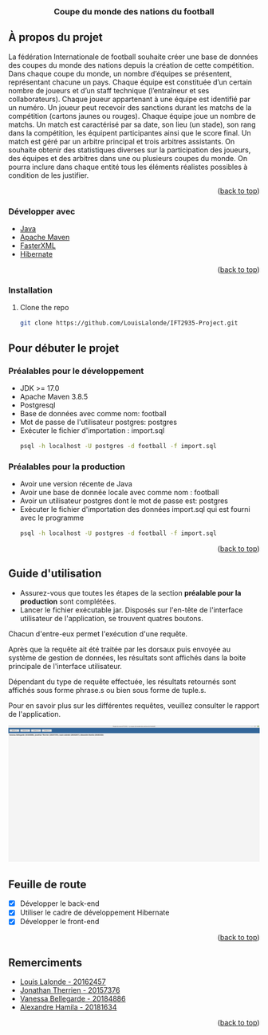 <div id="top"></div>
<!--
*** Thanks for checking out the Best-README-Template. If you have a suggestion
*** that would make this better, please fork the repo and create a pull request
*** or simply open an issue with the tag "enhancement".
*** Don't forget to give the project a star!
*** Thanks again! Now go create something AMAZING! :D
-->



<!-- PROJECT SHIELDS -->
<!--
*** I'm using markdown "reference style" links for readability.
*** Reference links are enclosed in brackets [ ] instead of parentheses ( ).
*** See the bottom of this document for the declaration of the reference variables
*** for contributors-url, forks-url, etc. This is an optional, concise syntax you may use.
*** https://www.markdownguide.org/basic-syntax/#reference-style-links
-->

<br />
<div align="center">

<h3 align="center">Coupe du monde des nations du football </h3>
  
</div>


<!-- ABOUT THE PROJECT -->
## À propos du projet

La fédération Internationale de football souhaite créer une base de données des coupes du monde des nations depuis la création de cette
compétition. Dans chaque coupe du monde, un nombre d’équipes se présentent, représentant chacune un pays. Chaque équipe est constituée
d’un certain nombre de joueurs et d’un staff technique (l’entraîneur et ses collaborateurs). Chaque joueur appartenant à une équipe est identifié
par un numéro. Un joueur peut recevoir des sanctions durant les matchs de la compétition (cartons jaunes ou rouges). Chaque équipe joue un
nombre de matchs. Un match est caractérisé par sa date, son lieu (un stade), son rang dans la compétition, les équipent participantes ainsi que le
score final. Un match est géré par un arbitre principal et trois arbitres assistants.
On souhaite obtenir des statistiques diverses sur la participation des joueurs, des équipes et des arbitres dans une ou plusieurs coupes du monde.
On pourra inclure dans chaque entité tous les éléments réalistes possibles à condition de les justifier. 

<p align="right">(<a href="#top">back to top</a>)</p>



### Développer avec

* [Java](https://www.java.com/fr/)
* [Apache Maven](https://maven.apache.org/index.html)
* [FasterXML](https://github.com/FasterXML/jackson)
* [Hibernate](https://hibernate.org/)

<p align="right">(<a href="#top">back to top</a>)</p>

### Installation

1. Clone the repo
   ```sh
   git clone https://github.com/LouisLalonde/IFT2935-Project.git
   ```

<!-- GETTING STARTED -->
## Pour débuter le projet

### Préalables pour le développement

- JDK >= 17.0
- Apache Maven 3.8.5
- Postgresql
- Base de données avec comme nom: football
- Mot de passe de l'utilisateur postgres: postgres
- Exécuter le fichier d'importation : import.sql
  ```sh
  psql -h localhost -U postgres -d football -f import.sql
  ```
  
### Préalables pour la production

- Avoir une version récente de Java
- Avoir une base de donnée locale avec comme nom : football
- Avoir un utilisateur postgres dont le mot de passe est: postgres
- Exécuter le fichier d'importation des données import.sql qui est fourni avec le programme
  ```sh
  psql -h localhost -U postgres -d football -f import.sql
  ```

<p align="right">(<a href="#top">back to top</a>)</p>


<!-- USAGE EXAMPLES -->
## Guide d'utilisation

- Assurez-vous que toutes les étapes de la section <b>préalable pour la production</b> sont complétées.
- Lancer le fichier exécutable jar.
Disposés sur l'en-tête de l'interface utilisateur de l'application, se trouvent quatres boutons.

Chacun d'entre-eux permet l'exécution d'une requête.

Après que la requête ait été traitée par les dorsaux puis envoyée au système de gestion de données,
les résultats sont affichés dans la boite principale de l'interface utilisateur.

Dépendant du type de requête effectuée, les résultats retournés sont affichés sous forme phrase.s
ou bien sous forme de tuple.s.

Pour en savoir plus sur les différentes requêtes, veuillez consulter le rapport de l'application.

![plot](./img/UI.png)

<!-- ROADMAP -->
## Feuille de route

- [X] Développer le back-end
- [X] Utiliser le cadre de développement Hibernate
- [X] Développer le front-end

<p align="right">(<a href="#top">back to top</a>)</p>

<!-- ACKNOWLEDGMENTS -->
## Remerciments

* [Louis Lalonde - 20162457](#)
* [Jonathan Therrien - 20157376](#)
* [Vanessa Bellegarde - 20184886](#)
* [Alexandre Hamila - 20181634](#)
<p align="right">(<a href="#top">back to top</a>)</p>



<!-- MARKDOWN LINKS & IMAGES -->
<!-- https://www.markdownguide.org/basic-syntax/#reference-style-links -->
[contributors-shield]: https://img.shields.io/github/contributors/github_username/repo_name.svg?style=for-the-badge
[contributors-url]: https://github.com/github_username/repo_name/graphs/contributors
[forks-shield]: https://img.shields.io/github/forks/github_username/repo_name.svg?style=for-the-badge
[forks-url]: https://github.com/github_username/repo_name/network/members
[stars-shield]: https://img.shields.io/github/stars/github_username/repo_name.svg?style=for-the-badge
[stars-url]: https://github.com/github_username/repo_name/stargazers
[issues-shield]: https://img.shields.io/github/issues/github_username/repo_name.svg?style=for-the-badge
[issues-url]: https://github.com/github_username/repo_name/issues
[license-shield]: https://img.shields.io/github/license/github_username/repo_name.svg?style=for-the-badge
[license-url]: https://github.com/github_username/repo_name/blob/master/LICENSE.txt
[linkedin-shield]: https://img.shields.io/badge/-LinkedIn-black.svg?style=for-the-badge&logo=linkedin&colorB=555
[linkedin-url]: https://linkedin.com/in/linkedin_username
[product-screenshot]: images/screenshot.png
